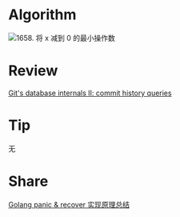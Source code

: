 # Algorithm

![1658. 将 x 减到 0 的最小操作数](../../images/zhenran-2023-01-08-lc.png)

# Review

[Git's database internals II: commit history queries](https://github.blog/2022-08-30-gits-database-internals-ii-commit-history-queries/)

# Tip

无

# Share

[Golang panic & recover 实现原理总结](https://zhenran.notion.site/Golang-panic-recover-6f770a6389c348abab0b8dc8ae0f0116)